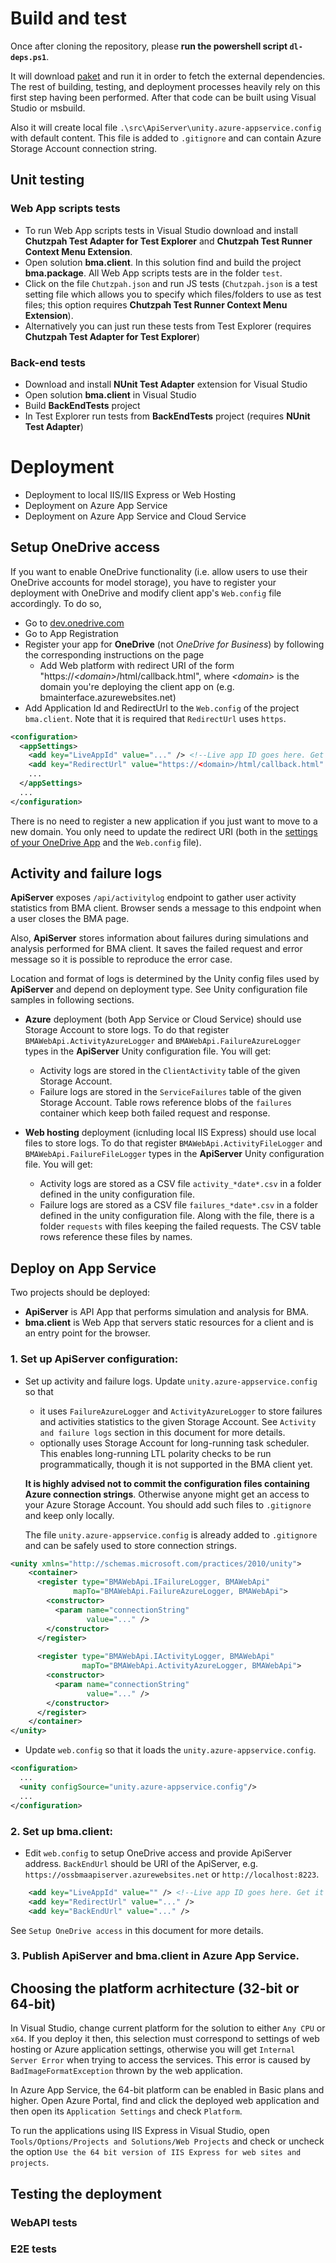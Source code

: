 # Build and test

Once after cloning the repository, please **run the powershell script `dl-deps.ps1`**. 

It will download [paket](https://fsprojects.github.io/Paket/index.html) and run it in order to fetch the external dependencies. The rest of building, testing, and deployment processes heavily rely on this first step having been performed. After that code can be built using Visual Studio or msbuild.

Also it will create local file `.\src\ApiServer\unity.azure-appservice.config` with default content.
This file is added to `.gitignore` and can contain Azure Storage Account connection string.

## Unit testing

### Web App scripts tests
 - To run Web App scripts tests in Visual Studio download and install **Chutzpah Test Adapter for Test Explorer** and **Chutzpah Test Runner Context Menu Extension**.
 - Open solution **bma.client**. In this solution find and build the project **bma.package**. All Web App scripts tests are in the folder `test`.
 - Click on the file `Chutzpah.json` and run JS tests (`Chutzpah.json` is a test setting file which allows you to specify which files/folders to use as test files; this option requires **Chutzpah Test Runner Context Menu Extension**).
 - Alternatively you can just run these tests from Test Explorer (requires **Chutzpah Test Adapter for Test Explorer**)

### Back-end tests
 - Download and install **NUnit Test Adapter** extension for Visual Studio
 - Open solution **bma.client** in Visual Studio
 - Build **BackEndTests** project
 - In Test Explorer run tests from **BackEndTests** project (requires **NUnit Test Adapter**)

# Deployment

- Deployment to local IIS/IIS Express or Web Hosting
- Deployment on Azure App Service
- Deployment on Azure App Service and Cloud Service

## Setup OneDrive access

If you want to enable OneDrive functionality (i.e. allow users to use their OneDrive accounts for model storage), you have to register your deployment with OneDrive and modify client app's `Web.config` file accordingly.
To do so,

* Go to [dev.onedrive.com](https://dev.onedrive.com)
* Go to App Registration
* Register your app for **OneDrive** (not _OneDrive for Business_) by following the corresponding instructions on the page
  * Add Web platform with redirect URI of the form "https://_\<domain>_/html/callback.html", where _\<domain>_ is the domain you're deploying the client app on (e.g. bmainterface.azurewebsites.net)
* Add Application Id and RedirectUrl to the ``Web.config`` of the project ``bma.client``. Note 
that it is required that `RedirectUrl` uses `https`.

```xml
<configuration>
  <appSettings>
    <add key="LiveAppId" value="..." /> <!--Live app ID goes here. Get it from the onedrive reg site-->
    <add key="RedirectUrl" value="https://<domain>/html/callback.html" />
    ...
  </appSettings>
  ...
</configuration>
``` 

There is no need to register a new application if you just want to move to a new domain.
You only need to update the redirect URI (both in the [settings of your OneDrive App](https://apps.dev.microsoft.com) and the `Web.config` file).


## Activity and failure logs

**ApiServer** exposes `/api/activitylog` endpoint to gather user activity statistics from BMA client. Browser sends
a message to this endpoint when a user closes the BMA page.  

Also, **ApiServer** stores information about failures during simulations and analysis performed for BMA client.
It saves the failed request and error message so it is possible to reproduce the error case.

Location and format of logs is determined by the Unity config files used by **ApiServer** and depend on
deployment type. See Unity configuration file samples in following sections.

* **Azure** deployment (both App Service or Cloud Service) should use Storage Account to store logs. To do that 
register `BMAWebApi.ActivityAzureLogger` and `BMAWebApi.FailureAzureLogger` types in the **ApiServer** 
Unity configuration file. You will get:
   
   - Activity logs are stored in the `ClientActivity` table of the given Storage Account.
   - Failure logs are stored in the `ServiceFailures` table of the given Storage Account. 
   Table rows reference blobs of the `failures` container which keep both failed request and response.

* **Web hosting** deployment (icnluding local IIS Express) should use local files to store logs. To do that 
register `BMAWebApi.ActivityFileLogger` and `BMAWebApi.FailureFileLogger` types in the **ApiServer** 
Unity configuration file. You will get:

  - Activity logs are stored as a CSV file `activity_*date*.csv` in a folder defined in the unity configuration file. 
  - Failure logs are stored as a CSV file `failures_*date*.csv` in a folder defined in the unity configuration file. 
  Along with the file, there is a folder
  `requests` with files keeping the failed requests. The CSV table rows reference these files by names.


## Deploy on App Service

Two projects should be deployed:

- **ApiServer** is API App that performs simulation and analysis for BMA.
- **bma.client** is Web App that servers static resources for a client and is an entry point for the browser.

### 1. Set up **ApiServer** configuration:


  * Set up activity and failure logs. Update `unity.azure-appservice.config` so that 

       - it uses `FailureAzureLogger` and `ActivityAzureLogger` to store failures and activities statistics to
       the given Storage Account. See `Activity and failure logs` section in this document for more details.
       - optionally uses Storage Account for long-running task scheduler. 
       This enables long-running LTL polarity checks to be run programmatically, 
       though it is not supported in the BMA client yet.

       **It is highly advised not to commit the configuration files containing Azure connection strings**. 
       Otherwise anyone might get an access to your Azure Storage Account. You should add such files to
       `.gitignore` and keep only locally.
              
       The file `unity.azure-appservice.config` is already added to `.gitignore` and
       can be safely used to store connection strings.       

```xml
<unity xmlns="http://schemas.microsoft.com/practices/2010/unity">
    <container>
      <register type="BMAWebApi.IFailureLogger, BMAWebApi"
              mapTo="BMAWebApi.FailureAzureLogger, BMAWebApi">
        <constructor>
          <param name="connectionString"
                 value="..." />
        </constructor>
      </register>
      
      <register type="BMAWebApi.IActivityLogger, BMAWebApi"
                mapTo="BMAWebApi.ActivityAzureLogger, BMAWebApi">
        <constructor>
          <param name="connectionString"
                 value="..." />
        </constructor>
      </register>
    </container>
</unity>
```       

  * Update `web.config` so that it loads the `unity.azure-appservice.config`.

```xml
<configuration>
  ...
  <unity configSource="unity.azure-appservice.config"/>
  ...
</configuration>
```  
  
### 2. Set up **bma.client**:

  * Edit `web.config` to setup OneDrive access and provide ApiServer address. `BackEndUrl` should be URI
  of the ApiServer, e.g. `https://ossbmaapiserver.azurewebsites.net` or `http://localhost:8223`. 

```xml
    <add key="LiveAppId" value="" /> <!--Live app ID goes here. Get it from the onedrive reg site-->
    <add key="RedirectUrl" value="..." />
    <add key="BackEndUrl" value="..." />
```
See  `Setup OneDrive access` in this document for more details.

### 3. Publish **ApiServer** and **bma.client** in Azure App Service. 

## Choosing the platform acrhitecture (32-bit or 64-bit)
In Visual Studio, change current platform for the solution to either `Any CPU` or `x64`. 
If you deploy it then, this selection must correspond to settings of web hosting or Azure application settings,
otherwise you will get `Internal Server Error` when trying to access the services. This error is caused by
`BadImageFormatException` thrown by the web application.

In Azure App Service, the 64-bit platform can be enabled in Basic plans and higher. 
Open Azure Portal, find and click the deployed web application and then open its `Application Settings` and
check `Platform`.

To run the applications using IIS Express in Visual Studio, open `Tools/Options/Projects and Solutions/Web Projects` 
and check or uncheck the option `Use the 64 bit version of IIS Express for web sites and projects`.




## Testing the deployment

### WebAPI tests

### E2E tests
